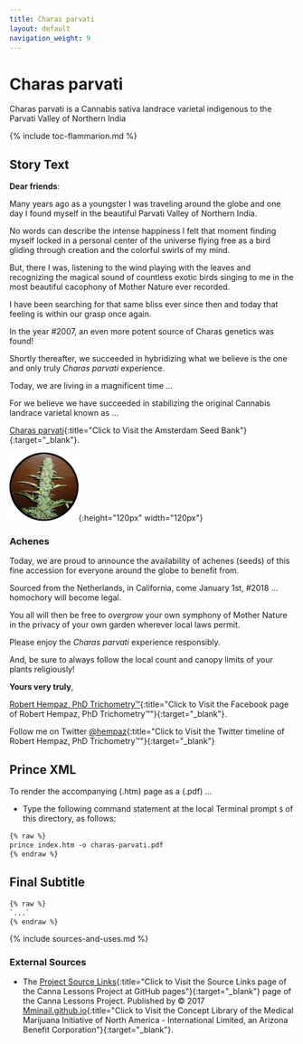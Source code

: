 ```yaml
---
title: Charas parvati
layout: default
navigation_weight: 9
---
```

# Charas parvati

Charas parvati is a Cannabis sativa landrace varietal indigenous to the Parvati Valley of Northern India

{% include toc-flammarion.md %}

## Story Text

**Dear friends**:

Many years ago as a youngster I was traveling around the globe and one day I found myself in the beautiful Parvati Valley of Northern India.

No words can describe the intense happiness I felt that moment finding myself locked in a personal center of the universe flying free as a bird gliding through creation and the colorful swirls of my mind.

But, there I was, listening to the wind playing with the leaves and recognizing the magical sound of countless exotic birds singing to me in the most beautiful cacophony of Mother Nature ever recorded.

I have been searching for that same bliss ever since then and today that feeling is within our grasp once again.

In the year #2007, an even more potent source of Charas genetics was found!

Shortly thereafter, we succeeded in hybridizing what we believe is the one and only truly *Charas parvati* experience.

Today, we are living in a magnificent time ...

For we believe we have succeeded in stabilizing the original Cannabis landrace varietal known as ...

[Charas parvati](https://tinyurl.com/CharasAchenes){:title="Click to Visit the Amsterdam Seed Bank"}{:target="_blank"}.

![MMI™ Flammarion Logo Badge](../assets/img/png/charas-parvati-circle-w-black-border-120-x-120.png){:height="120px" width="120px"}

### Achenes

Today, we are proud to announce the availability of achenes (seeds) of this fine accession for everyone around the globe to benefit from.

Sourced from the Netherlands, in California, come January 1st, #2018 ... homochory will become legal.

You all will then be free to *overgrow* your own symphony of Mother Nature in the privacy of your own garden wherever local laws permit.

Please enjoy the *Charas parvati* experience responsibly.

And, be sure to always follow the local count and canopy limits of your plants religiously!

**Yours very truly**,

[Robert Hempaz, PhD Trichometry™](https://fb.me/hempaz.robert){:title="Click to Visit the Facebook page of Robert Hempaz, PhD Trichometry™"}{:target="_blank"}.

Follow me on Twitter [@hempaz](https://twitter.com/hempaz){:title="Click to Visit the Twitter timeline of Robert Hempaz, PhD Trichometry™"}{:target="_blank"}

## Prince XML

To render the accompanying (.htm) page as a (.pdf) ...

- Type the following command statement at the local Terminal prompt `$` of this directory, as follows:

```liquid
{% raw %}
prince index.htm -o charas-parvati.pdf
{% endraw %}
```

## Final Subtitle

```liquid
{% raw %}
`...`
{% endraw %}
```

{% include sources-and-uses.md %}

### External Sources

- The [Project Source Links](https://mminail.github.io/Canna/Source-Canna-Links.htm){:title="Click to Visit the Source Links page of the Canna Lessons Project at GitHub pages"}{:target="_blank"} page of the Canna Lessons Project. Published by © 2017 [Mminail.github.io](https://mminail.github.io/){:title="Click to Visit the Concept Library of the Medical Marijuana Initiative of North America - International Limited, an Arizona Benefit Corporation"}{:target="_blank"}.
